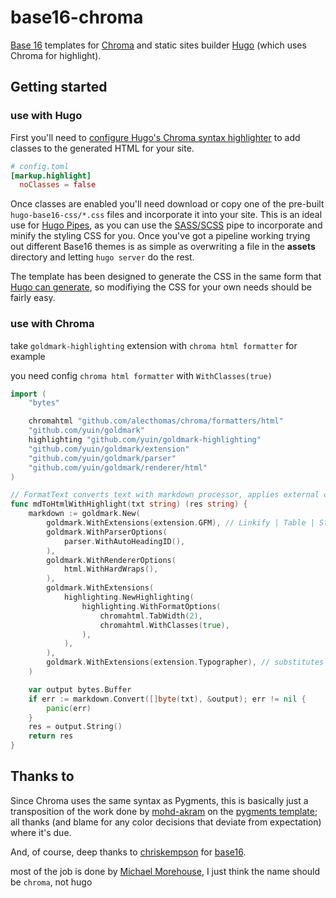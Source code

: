 # base16-chroma

[Base 16](http://chriskempson.com/projects/base16/) templates for [Chroma](https://github.com/alecthomas/chroma)
and static sites builder [Hugo](https://gohugo.io/content-management/syntax-highlighting/) (which uses Chroma for highlight).

## Getting started

### use with Hugo

First you'll need to [configure Hugo's Chroma syntax highlighter](https://gohugo.io/content-management/syntax-highlighting/#configure-syntax-highlighter) to add classes to the generated HTML for your site.

```toml
# config.toml
[markup.highlight]
  noClasses = false
```

Once classes are enabled you'll need download or copy one of the pre-built `hugo-base16-css/*.css` files and incorporate it into your site. This is an ideal use for [Hugo Pipes](https://gohugo.io/hugo-pipes/), as you can use the [SASS/SCSS](https://gohugo.io/hugo-pipes/scss-sass/) pipe to incorporate and minify the styling CSS for you. Once you've got a pipeline working trying out different Base16 themes is as simple as overwriting a file in the **assets** directory and letting `hugo server` do the rest.

The template has been designed to generate the CSS in the same form that [Hugo can generate](https://gohugo.io/content-management/syntax-highlighting/#generate-syntax-highlighter-css), so modifiying the CSS for your own needs should be fairly easy.


### use with Chroma

take `goldmark-highlighting` extension with `chroma html formatter` for example

you need config `chroma html formatter` with `WithClasses(true)`

```go
import (
	"bytes"

	chromahtml "github.com/alecthomas/chroma/formatters/html"
	"github.com/yuin/goldmark"
	highlighting "github.com/yuin/goldmark-highlighting"
	"github.com/yuin/goldmark/extension"
	"github.com/yuin/goldmark/parser"
	"github.com/yuin/goldmark/renderer/html"
)

// FormatText converts text with markdown processor, applies external converters and shortens links
func mdToHtmlWithHighlight(txt string) (res string) {
	markdown := goldmark.New(
		goldmark.WithExtensions(extension.GFM), // Linkify | Table | Strikethrough | TaskList
		goldmark.WithParserOptions(
			parser.WithAutoHeadingID(),
		),
		goldmark.WithRendererOptions(
			html.WithHardWraps(),
		),
		goldmark.WithExtensions(
			highlighting.NewHighlighting(
				highlighting.WithFormatOptions(
					chromahtml.TabWidth(2),
					chromahtml.WithClasses(true),
				),
			),
		),
		goldmark.WithExtensions(extension.Typographer), // substitutes punctuations with typographic entities like smartypants
	)

	var output bytes.Buffer
	if err := markdown.Convert([]byte(txt), &output); err != nil {
		panic(err)
	}
	res = output.String()
    return res
}
```

## Thanks to

Since Chroma uses the same syntax as Pygments, this is basically just a transposition of the work done by [mohd-akram](https://github.com/mohd-akram) on the [pygments template](https://github.com/mohd-akram/base16-pygments); all thanks (and blame for any color decisions that deviate from expectation) where it's due.

And, of course, deep thanks to [chriskempson](https://github.com/chriskempson) for [base16](https://github.com/chriskempson/base16).

most of the job is done by [Michael Morehouse](https://github.com/yawpitch/base16-hugo), I just think the name should be `chroma`, not hugo